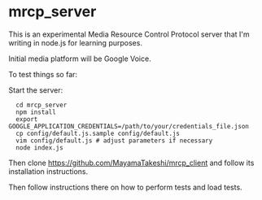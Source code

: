 # mrcp_server

This is an experimental Media Resource Control Protocol server that I'm writing in node.js for learning purposes.

Initial media platform will be Google Voice.

To test things so far:

Start the server:

```
  cd mrcp_server
  npm install
  export GOOGLE_APPLICATION_CREDENTIALS=/path/to/your/credentials_file.json
  cp config/default.js.sample config/default.js
  vim config/default.js # adjust parameters if necessary
  node index.js
```

Then clone https://github.com/MayamaTakeshi/mrcp_client and follow its installation instructions.

Then follow instructions there on how to perform tests and load tests.

